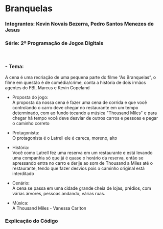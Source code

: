 # Branquelas

<h3>Integrantes: Kevin Novais Bezerra, Pedro Santos Menezes de Jesus<h3>

<h3>Série: 2º Programação de Jogos Digitais</h3>
<br>
<h3>- Tema:</h3>
A cena é uma recriação de uma pequena parte do filme “As Branquelas”, o filme em questão é de comédia/crime, conta a história de dois irmãos agentes do FBI, Marcus e Kevin Copeland

- Proposta do jogo:<br>
A proposta da nossa cena é fazer uma cena de corrida e que você controlando o carro deve chegar no restaurante em um tempo determinado, com ao fundo tocando a música "Thousand Miles" e para chegar há tempo você deve desviar de outros carros e pessoas e pegar o caminho correto

- Protagonista:<Br>
O protagonista é o Latrell ele é careca, moreno, alto

- História:<Br>
Você como Latrell fez uma reserva em um restaurante e está levando uma companhia só que já é quase o horário da reserva, então se apressando entra no carro e derije ao som de Thousand a Miles até o restaurante, tendo que fazer desvios pois o caminho original está interditado

- Cenário:<Br>
A cena se passa em uma cidade grande cheia de lojas, prédios, com várias árvores, pessoas andando, várias ruas. 

- Música:<Br>
A Thousand Miles - Vanessa Carlton

<h3>Explicação do Código</h3>


